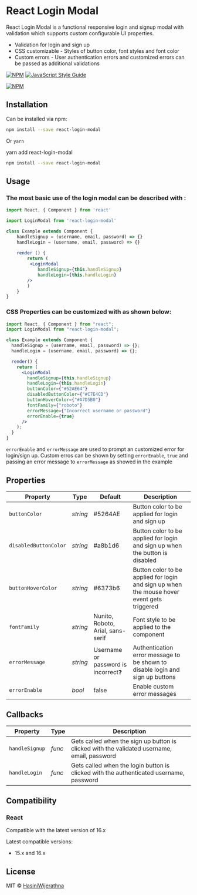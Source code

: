 
# React Login Modal

React Login Modal is a functional responsive login and signup modal with validation which supports custom configurable UI properties.

- Validation for login and sign up 
- CSS customizable - Styles of button color, font styles and font color
- Custom errors - User authentication errors and customized errors can be passed as additional validations

[![NPM](https://img.shields.io/npm/v/react-markdown-editor.svg)](https://www.npmjs.com/package/react-markdown-editor) [![JavaScript Style Guide](https://img.shields.io/badge/code_style-standard-brightgreen.svg)](https://standardjs.com)

[![NPM](https://nodei.co/npm/react-login-modal.png)](https://nodei.co/npm/react-login-modal/)


## Installation

Can be installed via npm:

```bash
npm install --save react-login-modal
```

Or  `yarn`

yarn add react-login-modal

```bash
npm install --save react-login-modal
```

## Usage

### The most basic use of the login modal can be described with :

```jsx
import React, { Component } from 'react'

import LoginModal from 'react-login-modal'

class Example extends Component {
    handleSignup = (username, email, password) => {}
    handleLogin = (username, email, password) => {}
	
	render () {
        return (
         <LoginModal
		    handleSignup={this.handleSignup}
         	handleLogin={this.handleLogin}
        />
        )
    }
}

```

### CSS Properties can be customized with as shown below:

```jsx
import React, { Component } from "react";
import LoginModal from "react-login-modal";

class Example extends Component {
  handleSignup = (username, email, password) => {};
  handleLogin = (username, email, password) => {};

  render() {
    return (
      <LoginModal
        handleSignup={this.handleSignup}
        handleLogin={this.handleLogin}
        buttonColor={"#52AE64"}
        disabledButtonColor={"#C7E4CD"}
        buttonHoverColor={"#A7D5B0"}
        fontFamily={"roboto"}
        errorMessage={"Incorrect username or password"}
        errorEnable={true}
      />
    );
  }
}
```

``errorEnable`` and ``errorMessage`` are used to prompt an customized error for login/sign  up.
Custom erros can be shown  by setting ``errorEnable``, ``true`` and passing an error message to ``errorMessage`` as showed in the example

## Properties


Property          | Type                  | Default      | Description
---               | ---                   | ---          | ---
`buttonColor`     | *string*              | #5264AE          | Button color to be applied for login and sign up  
`disabledButtonColor`     | *string*              | #a8b1d6        | Button color to be applied for login and sign up  when the button is disabled 
`buttonHoverColor`     | *string*              | #6373b6         | Button color to be applied for login and sign up  when the mouse hover event gets triggered
`fontFamily`     | *string*              | Nunito, Roboto, Arial, sans-serif       | 	Font style to be applied to the component
`errorMessage`     | *string*              | Username or password is incorrect❓       | Authentication error message to be shown to disable login and sign up buttons
`errorEnable`     | *_bool_*              | false           | Enable custom error messages


## Callbacks

Property          | Type       | Description
---               | ---        | ---
`handleSignup`    | *func*     | Gets called when the sign up button is clicked with the validated username, email, password
`handleLogin`     | *func*     | Gets called when the login button is clicked with the authenticated username, password



## Compatibility

### React

Compatible with the latest version of 16.x

Latest compatible versions:
-   15.x and 16.x



## License

MIT © [HasiniWijerathna](https://github.com/HasiniWijerathna)


